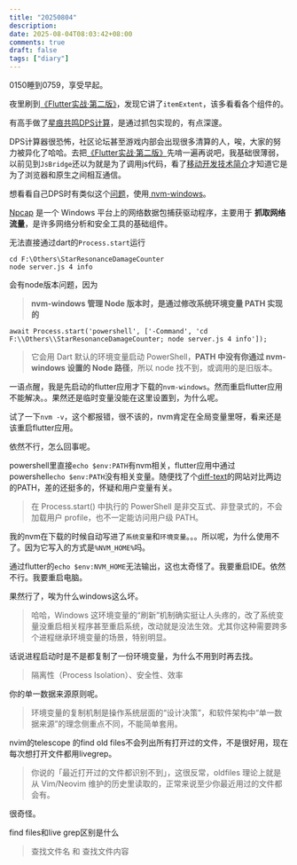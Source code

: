 ```yaml
---
title: "20250804"
description: 
date: 2025-08-04T08:03:42+08:00
comments: true
draft: false
tags: ["diary"]
---
```

0150睡到0759，享受早起。

夜里刷到[《Flutter实战·第二版》](https://book.flutterchina.club/chapter6/listview.html)，发现它讲了`itemExtent`，该多看看各个组件的。

有高手做了[星痕共鸣DPS计算](https://github.com/dmlgzs/StarResonanceDamageCounter)，是通过抓包实现的，有点深邃。

DPS计算器很恐怖，社区论坛甚至游戏内部会出现很多清算的人，唉，大家的努力被异化了哈哈。去把[《Flutter实战·第二版》](https://book.flutterchina.club/chapter6/listview.html)先啃一遍再说吧，我基础很薄弱，以前见到`JsBridge`还以为就是为了调用js代码，看了[移动开发技术简介](https://book.flutterchina.club/chapter1/mobile_development_intro.html#_1-1-2-hybrid%E6%8A%80%E6%9C%AF%E7%AE%80%E4%BB%8B)才知道它是为了浏览器和原生之间相互通信。

想看看自己DPS时有类似这个[问题](https://github.com/dmlgzs/StarResonanceDamageCounter/issues/1)，使用[   nvm-windows](https://github.com/coreybutler/nvm-windows/releases)。

[Npcap](https://nmap.org/npcap/) 是一个 Windows 平台上的网络数据包捕获驱动程序，主要用于 **抓取网络流量**，是许多网络分析和安全工具的基础组件。

无法直接通过dart的`Process.start`运行

```
cd F:\Others\StarResonanceDamageCounter
node server.js 4 info
```

会有node版本问题，因为

> **nvm-windows 管理 Node 版本时，是通过修改系统环境变量 PATH 实现的**

```
await Process.start('powershell', ['-Command', 'cd F:\\Others\\StarResonanceDamageCounter; node server.js 4 info']);
```

> 它会用 Dart 默认的环境变量启动 PowerShell，**PATH 中没有你通过 nvm-windows 设置的 Node 路径**，所以 node 找不到，或调用的是旧版本。

一语点醒，我是先启动的flutter应用才下载的`nvm-windows`。然而重启flutter应用不能解决。。果然还是临时变量没能在这里设置到，为什么呢。

试了一下`nvm -v`，这个都报错，很不该的，nvm肯定在全局变量里呀，看来还是该重启flutter应用。

依然不行，怎么回事呢。

powershell里直接`echo $env:PATH`有nvm相关，flutter应用中通过powershell`echo $env:PATH`没有相关变量。随便找了个[diff-text](https://www.diffchecker.com/text-compare/)的网站对比两边的PATH，差的还挺多的，怀疑和用户变量有关。

> 在 Process.start() 中执行的 PowerShell 是非交互式、非登录式的，不会加载用户 profile，也不一定能访问用户级 PATH。

我的nvm在下载的时候自动写进了`系统变量`和`环境变量`。。。所以呢，为什么使用不了。因为它写入的方式是`%NVM_HOME%`吗。

通过flutter的`echo $env:NVM_HOME`无法输出，这也太奇怪了。我要重启IDE。依然不行。我要重启电脑。

果然行了，唉为什么windows这么坏。

> 哈哈，Windows 这环境变量的“刷新”机制确实挺让人头疼的，改了系统变量没重启相关程序甚至重启系统，改动就是没法生效。尤其你这种需要跨多个进程继承环境变量的场景，特别明显。

话说进程启动时是不是都复制了一份环境变量，为什么不用到时再去找。

> 隔离性（Process Isolation）、安全性、效率

你的单一数据来源原则呢。

> 环境变量的复制机制是操作系统层面的“设计决策”，和软件架构中“单一数据来源”的理念侧重点不同，不能简单套用。

nvim的telescope 的find old files不会列出所有打开过的文件，不是很好用，现在每次想打开文件都用livegrep。

> 你说的「最近打开过的文件都识别不到」，这很反常，oldfiles 理论上就是从 Vim/Neovim 维护的历史里读取的，正常来说至少你最近用过的文件都会有。

很奇怪。

find files和live grep区别是什么

> 查找文件名 和 查找文件内容


